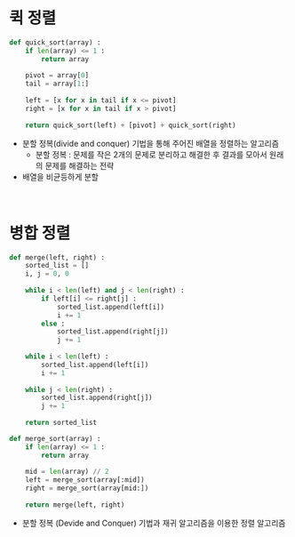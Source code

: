 # 퀵 정렬
```python
def quick_sort(array) : 
    if len(array) <= 1 : 
        return array
    
    pivot = array[0]
    tail = array[1:]
    
    left = [x for x in tail if x <= pivot]
    right = [x for x in tail if x > pivot]
    
    return quick_sort(left) + [pivot] + quick_sort(right)
```
- 분할 정복(divide and conquer) 기법을 통해 주어진 배열을 정렬하는 알고리즘
    - 분할 정복 : 문제를 작은 2개의 문제로 분리하고 해결한 후 결과를 모아서 원래의 문제를 해결하는 전략
- 배열을 비균등하게 분할

<br>

# 병합 정렬
```python
def merge(left, right) : 
    sorted_list = []
    i, j = 0, 0
    
    while i < len(left) and j < len(right) : 
        if left[i] <= right[j] : 
            sorted_list.append(left[i])
            i += 1
        else : 
            sorted_list.append(right[j])
            j += 1
            
    while i < len(left) : 
        sorted_list.append(left[i])
        i += 1
        
    while j < len(right) : 
        sorted_list.append(right[j])
        j += 1
        
    return sorted_list

def merge_sort(array) : 
    if len(array) <= 1 : 
        return array
    
    mid = len(array) // 2
    left = merge_sort(array[:mid])
    right = merge_sort(array[mid:])
    
    return merge(left, right)
```
- 분할 정복 (Devide and Conquer) 기법과 재귀 알고리즘을 이용한 정렬 알고리즘
